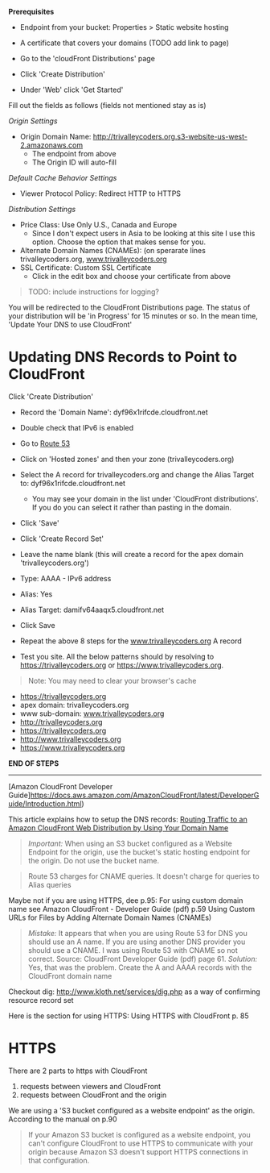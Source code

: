 **Prerequisites**
- Endpoint from your bucket: Properties > Static website hosting
- A certificate that covers your domains (TODO add link to page)

- Go to the 'cloudFront Distributions' page
- Click 'Create Distribution'
- Under 'Web' click 'Get Started'

Fill out the fields as follows (fields not mentioned stay as is)

*Origin Settings*
- Origin Domain Name: http://trivalleycoders.org.s3-website-us-west-2.amazonaws.com
  - The endpoint from above
  - The Origin ID will auto-fill

*Default Cache Behavior Settings*
- Viewer Protocol Policy: Redirect HTTP to HTTPS

*Distribution Settings*
- Price Class: Use Only U.S., Canada and Europe
  - Since I don't expect users in Asia to be looking at this site I use this option. Choose the option that makes sense for you.
- Alternate Domain Names (CNAMEs): (on sperarate lines trivalleycoders.org, www.trivalleycoders.org
- SSL Certificate: Custom SSL Certificate
  - Click in the edit box and choose your certificate from above

> TODO: include instructions for logging?

You will be redirected to the CloudFront Distributions page. The status of your distribution will be 'in Progress' for 15 minutes or so. In the mean time, 'Update Your DNS to use CloudFront'

# Updating DNS Records to Point to CloudFront

Click 'Create Distribution'
- Record the 'Domain Name': dyf96x1rifcde.cloudfront.net
- Double check that IPv6 is enabled

- Go to [Route 53](https://console.aws.amazon.com/route53/home)
- Click on 'Hosted zones' and then your zone (trivalleycoders.org)
- Select the A record for trivalleycoders.org and change the Alias Target to: dyf96x1rifcde.cloudfront.net
  - You may see your domain in the list under 'CloudFront distributions'. If you do you can select it rather than pasting in the domain.
- Click 'Save'
- Click 'Create Record Set'
- Leave the name blank (this will create a record for the apex domain 'trivalleycoders.org')
- Type: AAAA - IPv6 address
- Alias: Yes
- Alias Target: damifv64aaqx5.cloudfront.net
- Click Save

- Repeat the above 8 steps for the www.trivalleycoders.org A record

- Test you site. All the below patterns should by resolving to https://trivalleycoders.org or https://www.trivalleycoders.org.

> Note: You may need to clear your browser's cache

  - https://trivalleycoders.org
  - apex domain: trivalleycoders.org
  - www sub-domain: www.trivalleycoders.org
  - http://trivalleycoders.org
  - https://trivalleycoders.org
  - http://www.trivalleycoders.org
  - https://www.trivalleycoders.org


**END OF STEPS**

***

[Amazon CloudFront Developer Guide]https://docs.aws.amazon.com/AmazonCloudFront/latest/DeveloperGuide/Introduction.html)

This article explains how to setup the DNS records: [Routing Traffic to an Amazon CloudFront Web Distribution by Using Your Domain Name](https://docs.aws.amazon.com/Route53/latest/DeveloperGuide/routing-to-cloudfront-distribution.html)

> *Important:* When using an S3 bucket configured as a Website Endpoint for the origin, use the bucket's static hosting endpoint for the origin. Do not use the bucket name.

> Route 53 charges for CNAME queries. It doesn't charge for queries to Alias queries

Maybe not if you are using HTTPS, dee p.95: For using custom domain name see Amazon CloudFront - Developer Guide (pdf) p.59 Using Custom URLs for Files by Adding Alternate Domain Names (CNAMEs)

> *Mistake:* It appears that when you are using Route 53 for DNS you should use an A name. If you are using another DNS provider you should use a CNAME. I was using Route 53 with CNAME so not correct. Source: CloudFront Developer Guide (pdf) page 61.
> *Solution:* Yes, that was the problem. Create the A and AAAA records with the CloudFront domain name

Checkout dig: http://www.kloth.net/services/dig.php as a way of confirming resource record set

Here is the section for using HTTPS: Using HTTPS with CloudFront p. 85


# HTTPS
There are 2 parts to https with CloudFront
1. requests between viewers and CloudFront
2. requests between CloudFront and the origin

We are using a 'S3 bucket configured as a website endpoint' as the origin. According to the manual on p.90
> If your Amazon S3 bucket is configured as a website endpoint, you can't configure CloudFront to use HTTPS to communicate with your origin because Amazon S3 doesn't support HTTPS connections in that configuration.


